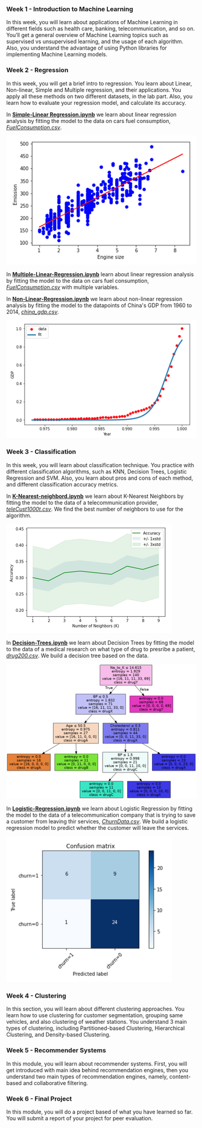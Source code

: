 
### Week 1 - Introduction to Machine Learning

In this week, you will learn about applications of Machine Learning in different fields such as health care, banking, telecommunication, and so on. You’ll get a general overview of Machine Learning topics such as supervised vs unsupervised learning, and the usage of each algorithm. Also, you understand the advantage of using Python libraries for implementing Machine Learning models.

### Week 2 - Regression

In this week, you will get a brief intro to regression. You learn about Linear, Non-linear, Simple and Multiple regression, and their applications. You apply all these methods on two different datasets, in the lab part. Also, you learn how to evaluate your regression model, and calculate its accuracy.

In [**Simple-Linear Regression.ipynb**](https://github.com/dtemir/data-science-IBM/blob/main/machine-learning/Simple-Linear-Regression.ipynb)
we learn about linear regression analysis by fitting the model to the data on cars fuel consumption, [*FuelConsumption.csv*](https://github.com/dtemir/data-science-IBM/tree/main/machine-learning/FuelConsumption.csv).

![linear-regression model on fuel consumption](demos/Simple-Linear-Regression.png)

In [**Multiple-Linear-Regression.ipynb**](https://github.com/dtemir/data-science-IBM/blob/main/machine-learning/Multiple-Linear-Regression.ipynb)
learn about linear regression analysis by fitting the model to the data on cars fuel consumption, [*FuelConsumption.csv*](https://github.com/dtemir/data-science-IBM/tree/main/machine-learning/FuelConsumption.csv) with multiple variables.

In [**Non-Linear-Regression.ipynb**](https://github.com/dtemir/data-science-IBM/blob/main/machine-learning/Non-Linear-Regression.ipynb) 
we learn about non-linear regression analysis by fitting the model to the datapoints of China's GDP from 1960 to 2014, [*china_gdp.csv*](https://github.com/dtemir/data-science-IBM/tree/main/machine-learning/china_gdp.csv).

![non-linear regression model on China's GDP](demos/Non-Linear_Regression.png)

### Week 3 - Classification

In this week, you will learn about classification technique. You practice with different classification algorithms, such as KNN, Decision Trees, Logistic Regression and SVM. Also, you learn about pros and cons of each method, and different classification accuracy metrics.

In [**K-Nearest-neighbord.ipynb**](https://github.com/dtemir/data-science-IBM/blob/main/machine-learning/K-Nearest-neighbord.ipynb)
we learn about K-Nearest Neighbors by fitting the model to the data of a telecommunication provider, [*teleCust1000t.csv*](https://github.com/dtemir/data-science-IBM/blob/main/machine-learning/teleCust1000t.csv). We find the best number of neighbors to use for the algorithm.

![k-nearest neighbor on telecommunication company](demos/K-Nearest_Neighbor.png)

In [**Decision-Trees.ipynb**](https://github.com/dtemir/data-science-IBM/blob/main/machine-learning/Decision-Trees.ipynb) we learn about Decision Trees by fitting the model to the data of a medical research on what type of drug to presribe a patient, [*drug200.csv*](https://github.com/dtemir/data-science-IBM/blob/main/machine-learning/drug200.csv). We build a decision tree based on the data.

![decision tree on medical research](demos/drugtree.png)

In [**Logistic-Regression.ipynb**](https://github.com/dtemir/data-science-IBM/blob/main/machine-learning/Logistic-Regression.ipynb) we learn about Logistic Regression by fitting the model to the data of a telecommunication company that is trying to save a customer from leaving thir services, [*ChurnData.csv*](https://github.com/dtemir/data-science-IBM/blob/main/machine-learning/ChurnData.csv). We build a logistic regression model to predict whether the customer will leave the services.

![logistic regression on telecommunication company](demos/Logistic-Regression.png)

### Week 4 - Clustering

In this section, you will learn about different clustering approaches. You learn how to use clustering for customer segmentation, grouping same vehicles, and also clustering of weather stations. You understand 3 main types of clustering, including Partitioned-based Clustering, Hierarchical Clustering, and Density-based Clustering.

### Week 5 - Recommender Systems

In this module, you will learn about recommender systems. First, you will get introduced with main idea behind recommendation engines, then you understand two main types of recommendation engines, namely, content-based and collaborative filtering.

### Week 6 - Final Project

In this module, you will do a project based of what you have learned so far. You will submit a report of your project for peer evaluation.

